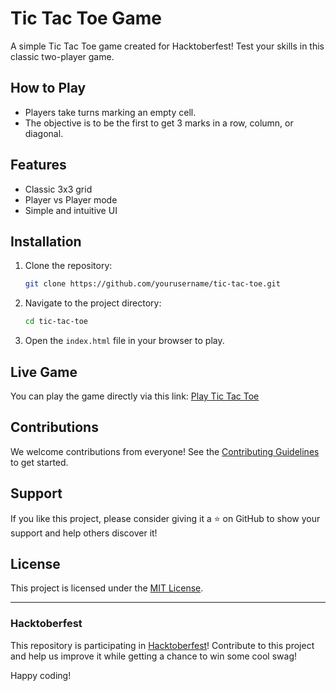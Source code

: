 # Tic Tac Toe Game

A simple Tic Tac Toe game created for Hacktoberfest! Test your skills in this classic two-player game.

## How to Play

- Players take turns marking an empty cell.
- The objective is to be the first to get 3 marks in a row, column, or diagonal.

## Features

- Classic 3x3 grid
- Player vs Player mode
- Simple and intuitive UI

## Installation

1. Clone the repository:
   ```bash
   git clone https://github.com/yourusername/tic-tac-toe.git
   ```
2. Navigate to the project directory:
   ```bash
   cd tic-tac-toe
   ```
3. Open the `index.html` file in your browser to play.

## Live Game

You can play the game directly via this link: [Play Tic Tac Toe](https://shashank1618.github.io/tic-tac-toe/)

## Contributions

We welcome contributions from everyone! See the [Contributing Guidelines](CONTRIBUTING.md) to get started.

## Support

If you like this project, please consider giving it a ⭐ on GitHub to show your support and help others discover it!

## License

This project is licensed under the [MIT License](LICENSE).

---

### Hacktoberfest

This repository is participating in [Hacktoberfest](https://hacktoberfest.com/)! Contribute to this project and help us improve it while getting a chance to win some cool swag!

Happy coding!
